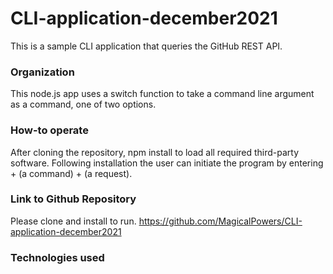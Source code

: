 # CLI-application-december2021
This is a sample CLI application that queries the GitHub REST API.

### Organization
This node.js app uses a switch function to take a command line argument as a command, one of two options.

### How-to operate
After cloning the repository, npm install to load all required third-party software. Following installation the user can initiate the program by entering  + (a command) + (a request). 

### Link to Github Repository
Please clone and install to run.
https://github.com/MagicalPowers/CLI-application-december2021

### Technologies used